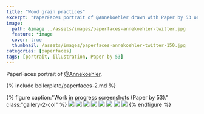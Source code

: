 ```yaml
---
title: "Wood grain practices"
excerpt: "PaperFaces portrait of @Annekoehler drawn with Paper by 53 on an iPad."
image: 
  path: &image ../assets/images/paperfaces-annekoehler-twitter.jpg 
  feature: *image
  cover: true
  thumbnail: /assets/images/paperfaces-annekoehler-twitter-150.jpg
categories: [paperfaces]
tags: [portrait, illustration, Paper by 53]
---
```


PaperFaces portrait of [@Annekoehler](https://twitter.com/Annekoehler).

{% include boilerplate/paperfaces-2.md %}

{% figure caption:"Work in progress screenshots (Paper by 53)." class:"gallery-2-col" %}
[![](/assets/images/paperfaces-annekoehler-process-1-600.jpg)](/assets/images/paperfaces-annekoehler-process-1-lg.jpg)
[![](/assets/images/paperfaces-annekoehler-process-2-600.jpg)](/assets/images/paperfaces-annekoehler-process-2-lg.jpg)
[![](/assets/images/paperfaces-annekoehler-process-3-600.jpg)](/assets/images/paperfaces-annekoehler-process-3-lg.jpg)
[![](/assets/images/paperfaces-annekoehler-process-4-600.jpg)](/assets/images/paperfaces-annekoehler-process-4-lg.jpg)
[![](/assets/images/paperfaces-annekoehler-process-5-600.jpg)](/assets/images/paperfaces-annekoehler-process-5-lg.jpg)
[![](/assets/images/paperfaces-annekoehler-process-6-600.jpg)](/assets/images/paperfaces-annekoehler-process-6-lg.jpg)
[![](/assets/images/paperfaces-annekoehler-process-7-600.jpg)](/assets/images/paperfaces-annekoehler-process-7-lg.jpg)
[![](/assets/images/paperfaces-annekoehler-process-8-600.jpg)](/assets/images/paperfaces-annekoehler-process-8-lg.jpg)
{% endfigure %}
